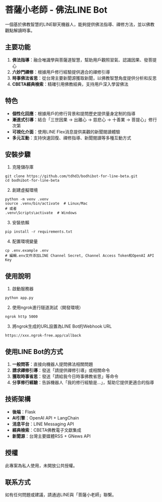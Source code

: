 # 菩薩小老師 - 佛法LINE Bot

一個基於佛教智慧的LINE聊天機器人，能夠提供佛法指導、禪修方法，並以佛教觀點解讀時事。

## 主要功能

1. **佛法指導**：融合唯識學與菩薩道智慧，幫助用戶觀照習氣、認識因果、發菩提心
2. **六妙門禪修**：根據用戶修行經驗提供適合的禪修引導
3. **時事佛法省思**：從台灣主要新聞源獲取新聞，以佛教智慧角度提供分析和反思
4. **CBETA經典檢索**：精確引用佛教經典，支持用戶深入學習佛法

## 特色

- **個性化回應**：根據用戶的修行背景和提問歷史提供量身定制的指導
- **漸進式引導**：結合「三世因果 → 出離心 → 慈悲心 → 十善業 → 菩提心」修行次第
- **可視化介面**：使用LINE Flex消息提供美觀的新聞閱讀體驗
- **多元互動**：支持快速回復、禪修指導、新聞閱讀等多種互動方式

## 安裝步驟

1. 克隆儲存庫
```
git clone https://github.com/tdhd3/bodhibot-for-line-beta.git
cd bodhibot-for-line-beta
```

2. 創建虛擬環境
```
python -m venv .venv
source .venv/bin/activate  # Linux/Mac
# 或者
.venv\Scripts\activate  # Windows
```

3. 安裝依賴
```
pip install -r requirements.txt
```

4. 配置環境變量
```
cp .env.example .env
# 編輯.env文件添加LINE Channel Secret, Channel Access Token和OpenAI API Key
```

## 使用說明

1. 啟動服務器
```
python app.py
```

2. 使用ngrok進行隧道測試（開發環境）
```
ngrok http 5000
```

3. 將ngrok生成的URL設置為LINE Bot的Webhook URL
```
https://xxx.ngrok-free.app/callback
```

## 使用LINE Bot的方式

1. **一般問答**：直接向機器人提問佛法相關問題
2. **請求禪修引導**：發送「請提供禪修引導」或相關命令
3. **獲取時事省思**：發送「請給我今日時事佛教省思」等命令
4. **分享修行經驗**：告訴機器人「我的修行經驗是...」，幫助它提供更適合的指導

## 技術架構

- **後端**：Flask
- **AI引擎**：OpenAI API + LangChain
- **消息平台**：LINE Messaging API
- **經典檢索**：CBETA佛教電子文獻集成
- **新聞源**：台灣主要媒體RSS + GNews API

## 授權

此專案為私人使用，未開放公共授權。

## 联系方式

如有任何問題或建議，請通過LINE與「菩薩小老師」聯繫。 